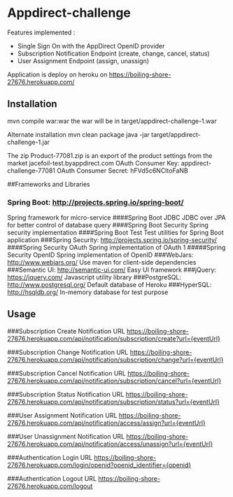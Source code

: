 # Appdirect-challenge

Features implemented :
* Single Sign On with the AppDirect OpenID provider
* Subscription Notification Endpoint (create, change, cancel, status)
* User Assignment Endpoint (assign, unassign)

Application is deploy on heroku on https://boiling-shore-27676.herokuapp.com/

## Installation
mvn compile war:war
the war will be in target/appdirect-challenge-1.war

Alternate installation
mvn clean package
java -jar target/appdirect-challenge-1.jar

The zip Product-77081.zip is an export of the product settings from the market jacefoil-test.byappdirect.com
OAuth Consumer Key: appdirect-challenge-77081
OAuth Consumer Secret: hFVd5c6NCltoFaNB 

##Frameworks and Libraries
### Spring Boot: http://projects.spring.io/spring-boot/
Spring framework for micro-service
####Spring Boot JDBC
JDBC over JPA for better control of database query
####Spring Boot Security
Spring security implementation
####Spring Boot Test
Test utilities for Spring Boot application
###Spring Security: http://projects.spring.io/spring-security/
####Spring Security OAuth
Spring implementation of OAuth 1
#####Spring Security OpenID
Spring implementation of OpenID
###WebJars: http://www.webjars.org/
Use maven for client-side dependencies
###Semantic UI: http://semantic-ui.com/
Easy UI framework
###jQuery: https://jquery.com/
Javascript utility library
###PostgreSQL: http://www.postgresql.org/
Default database of Heroku
###HyperSQL: http://hsqldb.org/
In-memory database for test purpose

## Usage

###Subscription Create Notification URL
https://boiling-shore-27676.herokuapp.com/api/notification/subscription/create?url={eventUrl}

###Subscription Change Notification URL
https://boiling-shore-27676.herokuapp.com/api/notification/subscription/change?url={eventUrl}

###Subscription Cancel Notification URL
https://boiling-shore-27676.herokuapp.com/api/notification/subscription/cancel?url={eventUrl}

###Subscription Status Notification URL
https://boiling-shore-27676.herokuapp.com/api/notification/subscription/status?url={eventUrl}

###User Assignment Notification URL
https://boiling-shore-27676.herokuapp.com/api/notification/access/assign?url={eventUrl}

###User Unassignment Notification URL
https://boiling-shore-27676.herokuapp.com/api/notification/access/unassign?url={eventUrl}

###Authentication Login URL
https://boiling-shore-27676.herokuapp.com/login/openid?openid_identifier={openid}

###Authentication Logout URL
https://boiling-shore-27676.herokuapp.com/logout